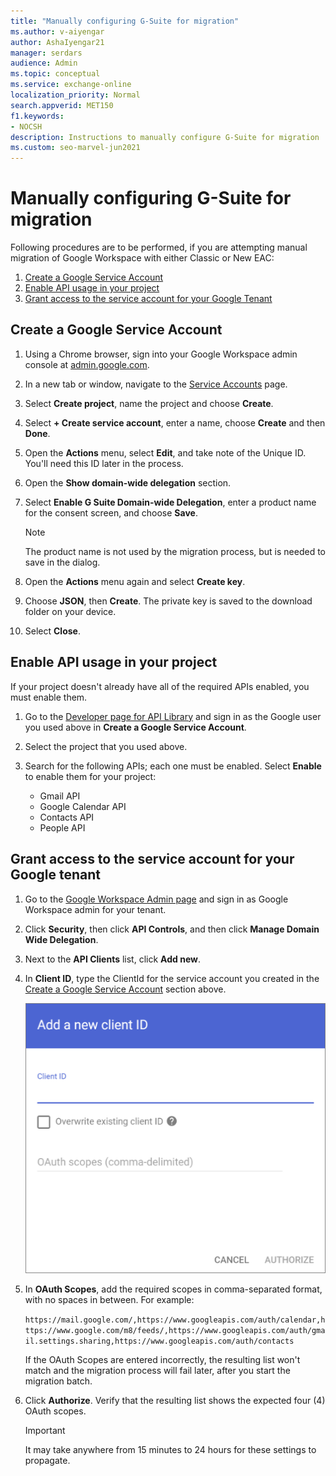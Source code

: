 ```yaml
---
title: "Manually configuring G-Suite for migration"
ms.author: v-aiyengar
author: AshaIyengar21
manager: serdars
audience: Admin
ms.topic: conceptual
ms.service: exchange-online
localization_priority: Normal
search.appverid: MET150
f1.keywords:
- NOCSH
description: Instructions to manually configure G-Suite for migration
ms.custom: seo-marvel-jun2021
---
```


# Manually configuring G-Suite for migration

Following procedures are to be performed, if you are attempting manual migration of Google Workspace with either Classic or New EAC:

1. [Create a Google Service Account](#create-a-google-service-account)
2. [Enable API usage in your project](#enable-api-usage-in-your-project)
3. [Grant access to the service account for your Google Tenant](#grant-access-to-the-service-account-for-your-google-tenant)

## Create a Google Service Account

1. Using a Chrome browser, sign into your Google Workspace admin console at [admin.google.com](https://admin.google.com).
2. In a new tab or window, navigate to the [Service Accounts](https://console.developers.google.com/iam-admin/serviceaccounts) page.
3. Select **Create project**, name the project and choose **Create**.
4. Select **+ Create service account**, enter a name, choose **Create** and then **Done**.
5. Open the **Actions** menu, select **Edit**, and take note of the Unique ID. You'll need this ID later in the process.
6. Open the **Show domain-wide delegation** section.
7. Select **Enable G Suite Domain-wide Delegation**, enter a product name for the consent screen, and choose **Save**.

   > [!NOTE]
   > The product name is not used by the migration process, but is needed to save in the dialog.

8. Open the **Actions** menu again and select **Create key**.
9. Choose **JSON**, then **Create**.
   The private key is saved to the download folder on your device.
10. Select **Close**.

## Enable API usage in your project

If your project doesn't already have all of the required APIs enabled, you must enable them.

1. Go to the [Developer page for API Library](https://console.developers.google.com/apis/library) and sign in as the Google user you used above in **Create a Google Service Account**.

2. Select the project that you used above.

3. Search for the following APIs; each one must be enabled. Select **Enable** to enable them for your project:

   - Gmail API
   - Google Calendar API
   - Contacts API
   - People API

## Grant access to the service account for your Google tenant

1. Go to the [Google Workspace Admin page](https://admin.google.com/AdminHome) and sign in as Google Workspace admin for your tenant.

2. Click **Security**, then click **API Controls**, and then click **Manage Domain Wide Delegation**.

3. Next to the **API Clients** list, click **Add new**.

4. In **Client ID**, type the ClientId for the service account you created in the [Create a Google Service Account](#create-a-google-service-account) section above.

   ![Add new API client.](../media/add-a-new-client-id-im7.png)

5. In **OAuth Scopes**, add the required scopes in comma-separated format, with no spaces in between. For example:

   `https://mail.google.com/,https://www.googleapis.com/auth/calendar,https://www.google.com/m8/feeds/,https://www.googleapis.com/auth/gmail.settings.sharing,https://www.googleapis.com/auth/contacts`

    If the OAuth Scopes are entered incorrectly, the resulting list won't match and the migration process will fail later, after you start the migration batch.

6. Click **Authorize**. Verify that the resulting list shows the expected four (4) OAuth scopes.

   > [!IMPORTANT]
   > It may take anywhere from 15 minutes to 24 hours for these settings to propagate.
